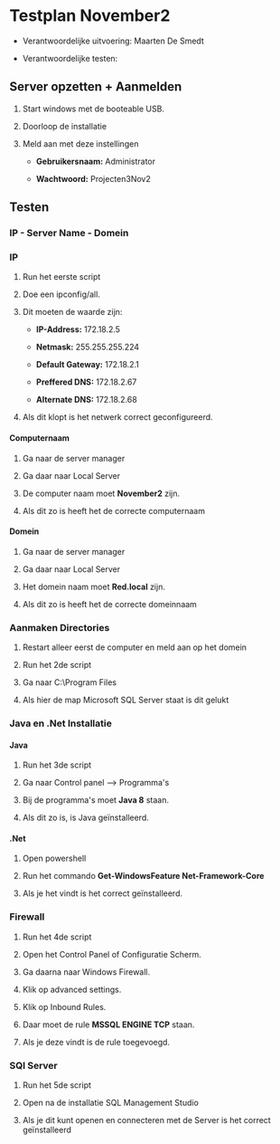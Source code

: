 # Testplan November2



* Verantwoordelijke uitvoering: Maarten De Smedt

* Verantwoordelijke testen: 



## Server opzetten + Aanmelden

1. Start windows met de booteable USB.

2. Doorloop de installatie

3. Meld aan met deze instellingen

	- **Gebruikersnaam:** Administrator

	- **Wachtwoord:** Projecten3Nov2



## Testen

### IP - Server Name - Domein

### IP

1. Run het eerste script

2. Doe een ipconfig/all.

3. Dit moeten de waarde zijn:

	- **IP-Address:** 172.18.2.5

	- **Netmask:** 255.255.255.224

	- **Default Gateway:** 172.18.2.1

	- **Preffered DNS:** 172.18.2.67

	- **Alternate DNS:** 172.18.2.68

4. Als dit klopt is het netwerk correct geconfigureerd.



#### Computernaam

1. Ga naar de server manager

2. Ga daar naar Local Server

3. De computer naam moet **November2** zijn.

4. Als dit zo is heeft het de correcte computernaam



#### Domein

1. Ga naar de server manager

2. Ga daar naar Local Server

3. Het domein naam moet **Red.local** zijn.

4. Als dit zo is heeft het de correcte domeinnaam



### Aanmaken Directories

1. Restart alleer eerst de computer en meld aan op het domein

2. Run het 2de script

3. Ga naar C:\Program Files

4. Als hier de map Microsoft SQL Server staat is dit gelukt



### Java en .Net Installatie 

#### Java

1. Run het 3de script

2. Ga naar Control panel --> Programma's

4. Bij de programma's moet **Java 8** staan.

5. Als dit zo is, is Java geïnstalleerd. 



#### .Net

1. Open powershell 

2. Run het commando **Get-WindowsFeature Net-Framework-Core**

3. Als je het vindt is het correct geïnstalleerd.



### Firewall

1. Run het 4de script

2. Open het Control Panel of Configuratie Scherm.

3. Ga daarna naar Windows Firewall.

4. Klik op advanced settings.

5. Klik op Inbound Rules.

6. Daar moet de rule **MSSQL ENGINE TCP** staan.

7. Als je deze vindt is de rule toegevoegd.



### SQl Server

1. Run het 5de script

2. Open na de installatie SQL Management Studio

3. Als je dit kunt openen en connecteren met de Server is het correct geïnstalleerd

